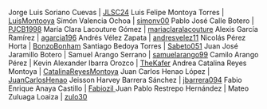 Jorge Luis Soriano Cuevas | [JLSC24]() 
Luis Felipe Montoya Torres | [LuisMontooya]() 
Simón Valencia Ochoa | [simonv00]()
Pablo José Calle Botero | [PJCB1998]()
María Clara Lacouture Gómez	| [mariaclaralacouture]()
Alexis García Ramírez | [agarcia196]()
Andrés Vélez Zapata | [andresvelez11]()
Nicolás Pérez Horta	 | [BonzoBonham]()
Santiago Bedoya Torres	| [Sabeto051]() 
Juan José Jaramillo Botero	| []() 
Samuel Arango Serrano	| [samuelarango99]() 
Camilo Arango Pérez	 | []()
Kevin Alexander Ibarra Orozco | [TheKafer]() 
Andrea Catalina Reyes Montoya | [CatalinaReyesMontoya]() 
Juan Carlos Henao López	 | [JuanCarlosHenao]()
Jeisson Harvey Barrera Sánchez | [jbarrera094]()
Fabio Enrique Anaya Castillo | [ Fabiozil ]()
Juan Pablo Restrepo Hernández | []()
Mateo Zuluaga Loaiza | [ zulo30
]()